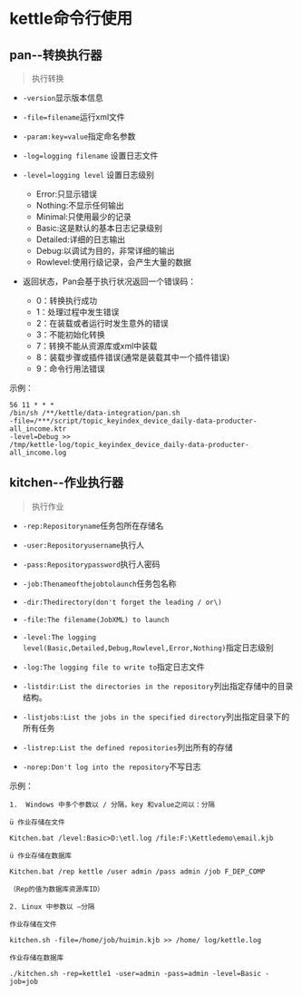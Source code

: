 # kettle命令行使用

## pan--转换执行器

> 执行转换

- `-version`显示版本信息

- `-file=filename`运行xml文件

- `-param:key=value`指定命名参数

- `-log=logging filename` 设置日志文件

- `-level=logging level` 设置日志级别
  - Error:只显示错误
  - Nothing:不显示任何输出
  - Minimal:只使用最少的记录
  - Basic:这是默认的基本日志记录级别
  - Detailed:详细的日志输出
  - Debug:以调试为目的，非常详细的输出
  - Rowlevel:使用行级记录，会产生大量的数据

- 返回状态，Pan会基于执行状况返回一个错误码：
  - 0：转换执行成功
  - 1：处理过程中发生错误
  - 2：在装载或者运行时发生意外的错误
  - 3：不能初始化转换
  - 7：转换不能从资源库或xml中装载
  - 8：装载步骤或插件错误(通常是装载其中一个插件错误)
  - 9：命令行用法错误

示例：

```
56 11 * * * 
/bin/sh /**/kettle/data-integration/pan.sh 
-file=/***/script/topic_keyindex_device_daily-data-producter-all_income.ktr 
-level=Debug >> 
/tmp/kettle-log/topic_keyindex_device_daily-data-producter-all_income.log

```

## kitchen--作业执行器

> 执行作业

- `-rep:Repositoryname`任务包所在存储名

- `-user:Repositoryusername`执行人

- `-pass:Repositorypassword`执行人密码

- `-job:Thenameofthejobtolaunch`任务包名称

- `-dir:Thedirectory(don't forget the leading / or\)`

- `-file:The filename(JobXML) to launch`

- `-level:The logging level(Basic,Detailed,Debug,Rowlevel,Error,Nothing)`指定日志级别

- `-log:The logging file to write to`指定日志文件

- `-listdir:List the directories in the repository`列出指定存储中的目录结构。

- `-listjobs:List the jobs in the specified directory`列出指定目录下的所有任务

- `-listrep:List the defined repositories`列出所有的存储

- `-norep:Don't log into the repository`不写日志

示例：

```
1.  Windows 中多个参数以 / 分隔，key 和value之间以：分隔

ü 作业存储在文件

Kitchen.bat /level:Basic>D:\etl.log /file:F:\Kettledemo\email.kjb

ü 作业存储在数据库

Kitchen.bat /rep kettle /user admin /pass admin /job F_DEP_COMP

（Rep的值为数据库资源库ID）

2. Linux 中参数以 –分隔

作业存储在文件

kitchen.sh -file=/home/job/huimin.kjb >> /home/ log/kettle.log

作业存储在数据库

./kitchen.sh -rep=kettle1 -user=admin -pass=admin -level=Basic -job=job
```

